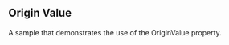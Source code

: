 ## Origin Value
A sample that demonstrates the use of the OriginValue property.

[//]: <keywords: originvalue, barseries, cartesiangridlineannotation, scatterareaseries, defaultvisualstyleselector>